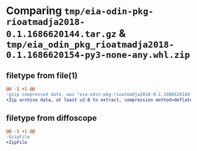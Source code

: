 # Comparing `tmp/eia-odin-pkg-rioatmadja2018-0.1.1686620144.tar.gz` & `tmp/eia_odin_pkg_rioatmadja2018-0.1.1686620154-py3-none-any.whl.zip`

## filetype from file(1)

```diff
@@ -1 +1 @@
-gzip compressed data, was "eia-odin-pkg-rioatmadja2018-0.1.1686620144.tar", last modified: Tue Jun 13 01:35:45 2023, max compression
+Zip archive data, at least v2.0 to extract, compression method=deflate
```

## filetype from diffoscope

```diff
@@ -1 +1 @@
-GzipFile
+ZipFile
```

